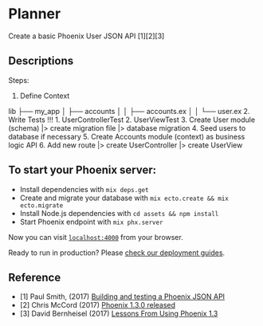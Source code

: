 # Planner

Create a basic Phoenix User JSON API [1][2][3]

## Descriptions

Steps:

1. Define Context

lib
├── my_app
│   ├── accounts
│   │   ├── accounts.ex
│   │   └── user.ex
2. Write Tests !!!
    1. UserControllerTest
    2. UserViewTest
3. Create User module (schema) |> create migration file |> database migration
4. Seed users to database if necessary
5. Create Accounts module (context) as business logic API
6. Add new route |> create UserController |> create UserView

## To start your Phoenix server:

  * Install dependencies with `mix deps.get`
  * Create and migrate your database with `mix ecto.create && mix ecto.migrate`
  * Install Node.js dependencies with `cd assets && npm install`
  * Start Phoenix endpoint with `mix phx.server`

Now you can visit [`localhost:4000`](http://localhost:4000) from your browser.

Ready to run in production? Please [check our deployment guides](http://www.phoenixframework.org/docs/deployment).

## Reference

* [1] Paul Smith, (2017) [Building and testing a Phoenix JSON API](https://robots.thoughtbot.com/building-a-phoenix-json-api)
* [2] Chris McCord (2017) [Phoenix 1.3.0 released](http://phoenixframework.org/blog/phoenix-1-3-0-released)
* [3] David Bernheisel (2017) [Lessons From Using Phoenix 1.3](https://robots.thoughtbot.com/lessons-from-using-phoenix-1-3#experience)